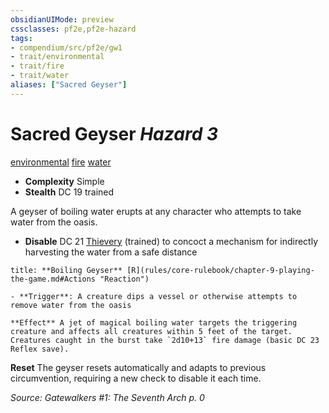 ```yaml
---
obsidianUIMode: preview
cssclasses: pf2e,pf2e-hazard
tags:
- compendium/src/pf2e/gw1
- trait/environmental
- trait/fire
- trait/water
aliases: ["Sacred Geyser"]
---
```

# Sacred Geyser *Hazard 3*  
[environmental](rules/traits/environmental.md "Environmental Hazard Trait")  [fire](rules/traits/fire.md "Fire Energy & Element Trait")  [water](rules/traits/water.md "Water Energy & Element Trait")  

- **Complexity** Simple
- **Stealth** DC 19 trained  

A geyser of boiling water erupts at any character who attempts to take water from the oasis.

- **Disable** DC 21 [Thievery](compendium/skills.md#Thievery) (trained) to concoct a mechanism for indirectly harvesting the water from a safe distance  

```ad-embed-ability
title: **Boiling Geyser** [R](rules/core-rulebook/chapter-9-playing-the-game.md#Actions "Reaction")

- **Trigger**: A creature dips a vessel or otherwise attempts to remove water from the oasis

**Effect** A jet of magical boiling water targets the triggering creature and affects all creatures within 5 feet of the target. Creatures caught in the burst take `2d10+13` fire damage (basic DC 23 Reflex save).
```

**Reset** The geyser resets automatically and adapts to previous circumvention, requiring a new check to disable it each time.  

*Source: Gatewalkers #1: The Seventh Arch p. 0*
